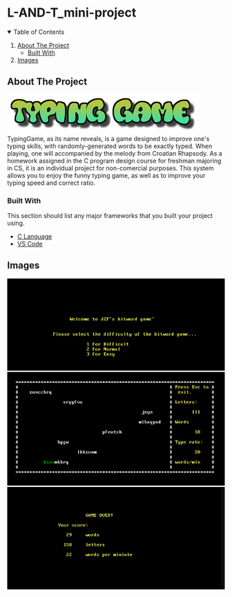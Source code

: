 # L-AND-T_mini-project


<!-- TABLE OF CONTENTS -->
<details open="open">
  <summary>Table of Contents</summary>
  <ol>
    <li>
      <a href="#about-the-project">About The Project</a>
      <ul>
        <li><a href="#built-with">Built With</a></li>
      </ul>
    </li>
    <li> 
      <a href="#Images">Images</a>
    </li> 
      
  
     
</details>



<!-- ABOUT THE PROJECT -->
## About The Project
![](./logo.png)
<br>
TypingGame, as its name reveals, is a game designed to improve one's typing skills, with randomly-generated words to be exactly typed. When playing, one will accompanied by the melody from Croatian Rhapsody. As a homework assigned in the C program design course for freshman majoring in CS, it is an individual project for non-comercial purposes. This system allows you to enjoy the funny typing game, as well as to improve your typing speed and correct ratio.

### Built With

This section should list any major frameworks that you built your project using. 
* [C Language](https://www.geeksforgeeks.org/c-language-set-1-introduction/)
* [VS Code](https://code.visualstudio.com/)

<!-- Images -->
## Images
![](./images/img1.png)  
![](./images/img2.png)  
![](./images/img3.png) 











